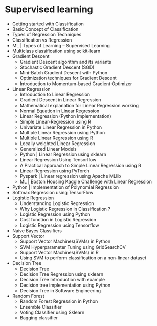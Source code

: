 # Supervised learning

* Getting started with Classification
* Basic Concept of Classification
* Types of Regression Techniques
* Classification vs Regression
* ML | Types of Learning – Supervised Learning
* Multiclass classification using scikit-learn
* Gradient Descent
    - Gradient Descent algorithm and its variants
    - Stochastic Gradient Descent (SGD)
    - Mini-Batch Gradient Descent with Python
    - Optimization techniques for Gradient Descent
    - Introduction to Momentum-based Gradient Optimizer
* Linear Regression
    - Introduction to Linear Regression
    - Gradient Descent in Linear Regression
    - Mathematical explanation for Linear Regression working
    - Normal Equation in Linear Regression
    - Linear Regression (Python Implementation)
    - Simple Linear-Regression using R
    - Univariate Linear Regression in Python
    - Multiple Linear Regression using Python
    - Multiple Linear Regression using R
    - Locally weighted Linear Regression
    - Generalized Linear Models
    - Python | Linear Regression using sklearn
    - Linear Regression Using Tensorflow
    - A Practical approach to Simple Linear Regression using R
    - Linear Regression using PyTorch
    - Pyspark | Linear regression using Apache MLlib
    - ML | Boston Housing Kaggle Challenge with Linear Regression
* Python | Implementation of Polynomial Regression
* Softmax Regression using TensorFlow
* Logistic Regression
    - Understanding Logistic Regression
    - Why Logistic Regression in Classification ?
    - Logistic Regression using Python
    - Cost function in Logistic Regression
    - Logistic Regression using Tensorflow
* Naive Bayes Classifiers
* Support Vector
    - Support Vector Machines(SVMs) in Python
    - SVM Hyperparameter Tuning using GridSearchCV
    - Support Vector Machines(SVMs) in R
    - Using SVM to perform classification on a non-linear dataset
* Decision Tree
    - Decision Tree
    - Decision Tree Regression using sklearn
    - Decision Tree Introduction with example
    - Decision tree implementation using Python
    - Decision Tree in Software Engineering
* Random Forest
    - Random Forest Regression in Python
    - Ensemble Classifier
    - Voting Classifier using Sklearn
    - Bagging classifier